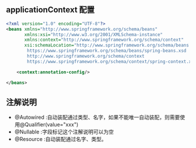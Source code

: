 ## applicationContext 配置
```xml
<?xml version="1.0" encoding="UTF-8"?>
<beans xmlns="http://www.springframework.org/schema/beans"
       xmlns:xsi="http://www.w3.org/2001/XMLSchema-instance"
       xmlns:context="http://www.springframework.org/schema/context"
       xsi:schemaLocation="http://www.springframework.org/schema/beans
        https://www.springframework.org/schema/beans/spring-beans.xsd
        http://www.springframework.org/schema/context
        https://www.springframework.org/schema/context/spring-context.xsd">

    <context:annotation-config/>

</beans>
```
## 注解说明
- @Autowired :自动装配通过类型、名字，如果不能唯一自动装配，则需要使用@Qualifier(value="xxx")
- @Nullable  :字段标记这个注解说明可以为空
- @Resource  :自动装配通过名字、类型。